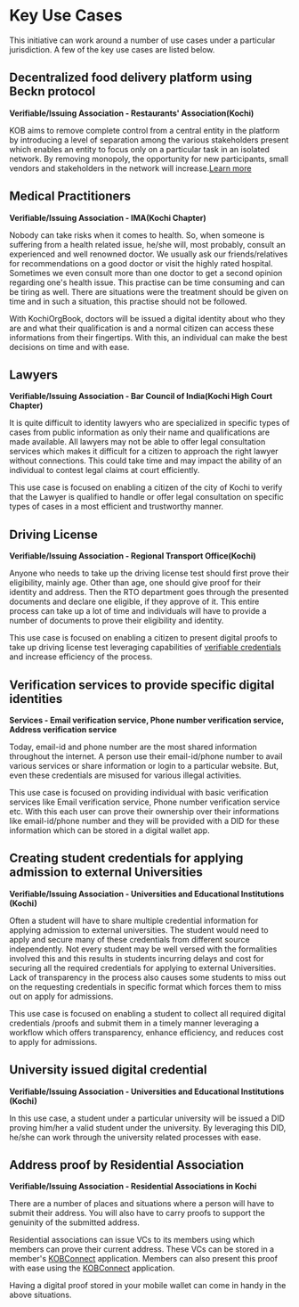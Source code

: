 # Key Use Cases 

This initiative can work around a number of use cases under a particular jurisdiction. A few of the key use cases are listed below.

<!-- ![Key Use Cases](../img/kob_key_use_cases.png) -->


## Decentralized food delivery platform using Beckn protocol

**Verifiable/Issuing Association - Restaurants' Association(Kochi)**


KOB aims to remove complete control from a central entity in the platform by introducing a level of separation among the various stakeholders present which enables an entity to focus only on a particular task in an isolated network. By removing monopoly, the opportunity for new participants, small vendors and stakeholders in the network will increase.[Learn more](./kob-beckn.md)


## Medical Practitioners
   
   **Verifiable/Issuing Association - IMA(Kochi Chapter)**

   Nobody can take risks when it comes to health. So, when someone is suffering from a health related issue, he/she will, most probably, consult an experienced and well renowned doctor. We usually ask our friends/relatives for recommendations on a good doctor or visit the highly rated hospital. Sometimes we even consult more than one doctor to get a second opinion regarding one's health issue. This practise can be time consuming and can be tiring as well. There are situations were the treatment should be given on time and in such a situation, this practise should not be followed.

   With KochiOrgBook, doctors will be issued a digital identity about who they are and what their qualification is and a normal citizen can access these informations from their fingertips. With this, an individual can make the best decisions on time and with ease.

<!-- [Use case diagram]() -->


## Lawyers
   
   **Verifiable/Issuing Association - Bar Council of India(Kochi High Court Chapter)**

   It is quite difficult to identity lawyers who are specialized in specific types of cases from public information as only their name and qualifications are made available. All lawyers may not be able to offer legal consultation services which makes it difficult for a citizen to approach the right lawyer without connections. This could take time and may impact the ability of an individual to contest legal claims at court efficiently.

   This use case is focused on enabling a citizen of the city of Kochi to verify that the Lawyer is qualified to handle or offer legal consultation on specific types of cases in a most efficient and trustworthy manner.

## Driving License​
   
   **Verifiable/Issuing Association - Regional Transport Office(Kochi)**

   Anyone who needs to take up the driving license test should first prove their eligibility, mainly age. Other than age, one should give proof for their identity and address. Then the RTO department goes through the presented documents and declare one eligible, if they approve of it. This entire process can take up a lot of time and individuals will have to provide a number of documents to prove their eligibility and identity.

   This use case is focused on enabling a citizen to present digital proofs to take up driving license test leveraging capabilities of [verifiable credentials](./glossary.md#verifiable-credentialvc) and increase efficiency of the process.

## Verification services to provide specific digital identities
   
   **Services - Email verification service, Phone number verification service, Address verification service**
   
   Today, email-id and phone number are the most shared information throughout the internet. A person use their email-id/phone number to avail various services or share information or login to a particular website. But, even these credentials are misused for various illegal activities.

   This use case is focused on providing individual with basic verification services like Email verification service, Phone number verification service etc. With this each user can prove their ownership over their informations like email-id/phone number and they will be provided with a DID for these information which can be stored in a digital wallet app. 

## Creating student credentials for applying admission to external Universities

   **Verifiable/Issuing Association - Universities and Educational Institutions (Kochi)**
   
   Often a student will have to share multiple credential information for applying admission to external universities. The student would need to apply and secure many of these credentials from different source independently. Not every student may be well versed with the formalities involved this and this results in students incurring delays and cost for securing all the required credentials for applying to external Universities. Lack of transparency in the process also causes some students to miss out on the requesting credentials in specific format which forces them to miss out on apply for admissions.

   This use case is focused on enabling a student to collect all required digital credentials /proofs and submit them in a timely manner leveraging a workflow which offers transparency, enhance efficiency, and reduces cost to apply for admissions.

## University issued digital credential
   
   **Verifiable/Issuing Association - Universities and Educational Institutions (Kochi)**

   In this use case, a student under a particular university will be issued a DID proving him/her a valid student under the university. By leveraging this DID, he/she can work through the university related processes with ease.

## Address proof by Residential Association

**Verifiable/Issuing Association - Residential Associations in Kochi**

There are a number of places and situations where a person will have to submit their address. You will also have to carry proofs to support the genuinity of the submitted address.

Residential associations can issue VCs to its members using which members can prove their current address. These VCs can be stored in a member's [KOBConnect](https://hyperledgerkochi.github.io/KOBConnect/) application. Members can also present this proof with ease using the [KOBConnect](https://hyperledgerkochi.github.io/KOBConnect/) application.

Having a digital proof stored in your mobile wallet can come in handy in the above situations.







